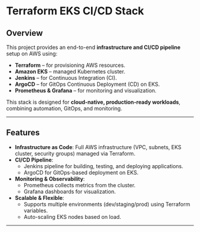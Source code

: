 # Terraform EKS CI/CD Stack

## Overview

This project provides an end-to-end **infrastructure and CI/CD pipeline** setup on AWS using:

- **Terraform** – for provisioning AWS resources.
- **Amazon EKS** – managed Kubernetes cluster.
- **Jenkins** – for Continuous Integration (CI).
- **ArgoCD** – for GitOps Continuous Deployment (CD) on EKS.
- **Prometheus & Grafana** – for monitoring and visualization.

This stack is designed for **cloud-native, production-ready workloads**, combining automation, GitOps, and monitoring.

---

## Features

- **Infrastructure as Code**: Full AWS infrastructure (VPC, subnets, EKS cluster, security groups) managed via Terraform.
- **CI/CD Pipeline**:
  - Jenkins pipeline for building, testing, and deploying applications.
  - ArgoCD for GitOps-based deployment on EKS.
- **Monitoring & Observability**:
  - Prometheus collects metrics from the cluster.
  - Grafana dashboards for visualization.
- **Scalable & Flexible**:
  - Supports multiple environments (dev/staging/prod) using Terraform variables.
  - Auto-scaling EKS nodes based on load.

---

